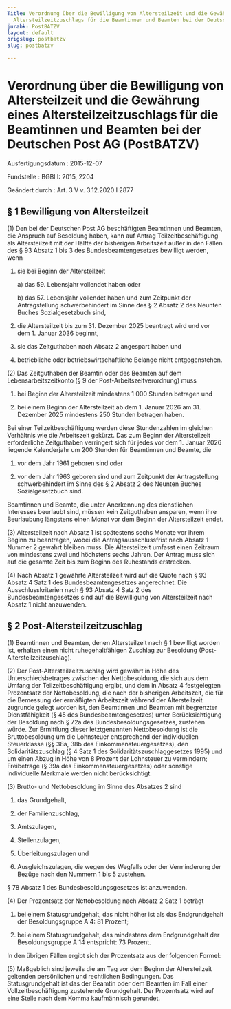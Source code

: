 ```yaml
---
Title: Verordnung über die Bewilligung von Altersteilzeit und die Gewährung eines
  Altersteilzeitzuschlags für die Beamtinnen und Beamten bei der Deutschen Post AG
jurabk: PostBATZV
layout: default
origslug: postbatzv
slug: postbatzv

---
```


# Verordnung über die Bewilligung von Altersteilzeit und die Gewährung eines Altersteilzeitzuschlags für die Beamtinnen und Beamten bei der Deutschen Post AG (PostBATZV)

Ausfertigungsdatum
:   2015-12-07

Fundstelle
:   BGBl I: 2015, 2204

Geändert durch
:   Art. 3 V v. 3.12.2020 I 2877


## § 1 Bewilligung von Altersteilzeit

(1) Den bei der Deutschen Post AG beschäftigten Beamtinnen und
Beamten, die Anspruch auf Besoldung haben, kann auf Antrag
Teilzeitbeschäftigung als Altersteilzeit mit der Hälfte der bisherigen
Arbeitszeit außer in den Fällen des § 93 Absatz 1 bis 3 des
Bundesbeamtengesetzes bewilligt werden, wenn

1.  sie bei Beginn der Altersteilzeit

    a)  das 59. Lebensjahr vollendet haben oder


    b)  das 57. Lebensjahr vollendet haben und zum Zeitpunkt der
        Antragstellung schwerbehindert im Sinne des § 2 Absatz 2 des Neunten
        Buches Sozialgesetzbuch sind,





2.  die Altersteilzeit bis zum 31. Dezember 2025 beantragt wird und vor
    dem 1. Januar 2036 beginnt,


3.  sie das Zeitguthaben nach Absatz 2 angespart haben und


4.  betriebliche oder betriebswirtschaftliche Belange nicht
    entgegenstehen.




(2) Das Zeitguthaben der Beamtin oder des Beamten auf dem
Lebensarbeitszeitkonto (§ 9 der Post-Arbeitszeitverordnung) muss

1.  bei Beginn der Altersteilzeit mindestens 1 000 Stunden betragen und


2.  bei einem Beginn der Altersteilzeit ab dem 1. Januar 2026 am 31.
    Dezember 2025 mindestens 250 Stunden betragen haben.



Bei einer Teilzeitbeschäftigung werden diese Stundenzahlen im gleichen
Verhältnis wie die Arbeitszeit gekürzt. Das zum Beginn der
Altersteilzeit erforderliche Zeitguthaben verringert sich für jedes
vor dem 1. Januar 2026 liegende Kalenderjahr um 200 Stunden für
Beamtinnen und Beamte, die

1.  vor dem Jahr 1961 geboren sind oder


2.  vor dem Jahr 1963 geboren sind und zum Zeitpunkt der Antragstellung
    schwerbehindert im Sinne des § 2 Absatz 2 des Neunten Buches
    Sozialgesetzbuch sind.



Beamtinnen und Beamte, die unter Anerkennung des dienstlichen
Interesses beurlaubt sind, müssen kein Zeitguthaben ansparen, wenn
ihre Beurlaubung längstens einen Monat vor dem Beginn der
Altersteilzeit endet.

(3) Altersteilzeit nach Absatz 1 ist spätestens sechs Monate vor ihrem
Beginn zu beantragen, wobei die Antragsausschlussfrist nach Absatz 1
Nummer 2 gewahrt bleiben muss. Die Altersteilzeit umfasst einen
Zeitraum von mindestens zwei und höchstens sechs Jahren. Der Antrag
muss sich auf die gesamte Zeit bis zum Beginn des Ruhestands
erstrecken.

(4) Nach Absatz 1 gewährte Altersteilzeit wird auf die Quote nach § 93
Absatz 4 Satz 1 des Bundesbeamtengesetzes angerechnet. Die
Ausschlusskriterien nach § 93 Absatz 4 Satz 2 des
Bundesbeamtengesetzes sind auf die Bewilligung von Altersteilzeit nach
Absatz 1 nicht anzuwenden.


## § 2 Post-Altersteilzeitzuschlag

(1) Beamtinnen und Beamten, denen Altersteilzeit nach § 1 bewilligt
worden ist, erhalten einen nicht ruhegehaltfähigen Zuschlag zur
Besoldung (Post-Altersteilzeitzuschlag).

(2) Der Post-Altersteilzeitzuschlag wird gewährt in Höhe des
Unterschiedsbetrages zwischen der Nettobesoldung, die sich aus dem
Umfang der Teilzeitbeschäftigung ergibt, und dem in Absatz 4
festgelegten Prozentsatz der Nettobesoldung, die nach der bisherigen
Arbeitszeit, die für die Bemessung der ermäßigten Arbeitszeit während
der Altersteilzeit zugrunde gelegt worden ist, den Beamtinnen und
Beamten mit begrenzter Dienstfähigkeit (§ 45 des
Bundesbeamtengesetzes) unter Berücksichtigung der Besoldung nach § 72a
des Bundesbesoldungsgesetzes, zustehen würde. Zur Ermittlung dieser
letztgenannten Nettobesoldung ist die Bruttobesoldung um die
Lohnsteuer entsprechend der individuellen Steuerklasse (§§ 38a, 38b
des Einkommensteuergesetzes), den Solidaritätszuschlag (§ 4 Satz 1 des
Solidaritätszuschlaggesetzes 1995) und um einen Abzug in Höhe von 8
Prozent der Lohnsteuer zu vermindern; Freibeträge (§ 39a des
Einkommensteuergesetzes) oder sonstige individuelle Merkmale werden
nicht berücksichtigt.

(3) Brutto- und Nettobesoldung im Sinne des Absatzes 2 sind

1.  das Grundgehalt,


2.  der Familienzuschlag,


3.  Amtszulagen,


4.  Stellenzulagen,


5.  Überleitungszulagen und


6.  Ausgleichszulagen, die wegen des Wegfalls oder der Verminderung der
    Bezüge nach den Nummern 1 bis 5 zustehen.



§ 78 Absatz 1 des Bundesbesoldungsgesetzes ist anzuwenden.

(4) Der Prozentsatz der Nettobesoldung nach Absatz 2 Satz 1 beträgt

1.  bei einem Statusgrundgehalt, das nicht höher ist als das
    Endgrundgehalt der Besoldungsgruppe A 4: 81 Prozent;


2.  bei einem Statusgrundgehalt, das mindestens dem Endgrundgehalt der
    Besoldungsgruppe A 14 entspricht: 73 Prozent.



In den übrigen Fällen ergibt sich der Prozentsatz aus der folgenden
Formel:

(5) Maßgeblich sind jeweils die am Tag vor dem Beginn der
Altersteilzeit geltenden persönlichen und rechtlichen Bedingungen. Das
Statusgrundgehalt ist das der Beamtin oder dem Beamten im Fall einer
Vollzeitbeschäftigung zustehende Grundgehalt. Der Prozentsatz wird auf
eine Stelle nach dem Komma kaufmännisch gerundet.

